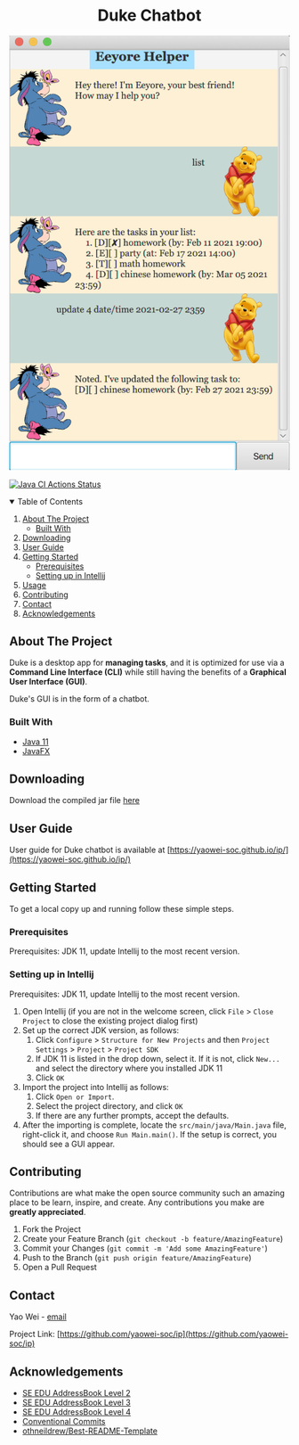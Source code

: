 <!-- PROJECT SCREENSHOT -->
<div align="center">
   <h1>Duke Chatbot</h1>
   <img src="docs/Ui.png" />
</div>

[![Java CI Actions Status](https://github.com/yaowei-soc/ip/workflows/Java%20CI/badge.svg)](https://github.com/yaowei-soc/ip/actions)

<!-- TABLE OF CONTENTS -->
<details open="open">
   <summary>Table of Contents</summary>
   <ol>
      <li>
         <a href="#about-the-project">About The Project</a>
         <ul>
            <li><a href="#built-with">Built With</a></li>
         </ul>
      </li>
      <li>
         <a href="#downloading">Downloading</a>
      </li>
      <li>
         <a href="#user-guide">User Guide</a>
      </li>
      <li>
         <a href="#getting-started">Getting Started</a>
         <ul>
            <li><a href="#prerequisites">Prerequisites</a></li>
            <li><a href="#setting-up-in-intellij">Setting up in Intellij</a></li>
         </ul>
      </li>
      <li><a href="#usage">Usage</a></li>
      <li><a href="#contributing">Contributing</a></li>
      <li><a href="#contact">Contact</a></li>
      <li><a href="#acknowledgements">Acknowledgements</a></li>
   </ol>
</details>

<!-- ABOUT THE PROJECT -->

## About The Project

Duke is a desktop app for **managing tasks**, and it is optimized for use via a **Command Line
Interface (CLI)**
while still having the benefits of a **Graphical User Interface (GUI)**.

Duke's GUI is in the form of a chatbot.

### Built With

* [Java 11](https://www.java.com/en/)
* [JavaFX](https://openjfx.io/)

## Downloading

Download the compiled jar
file [here](https://github.com/yaowei-soc/ip/releases/download/release/duke.jar)

## User Guide

User guide for Duke chatbot is available
at [https://yaowei-soc.github.io/ip/](https://yaowei-soc.github.io/ip/)

<!-- GETTING STARTED -->

## Getting Started

To get a local copy up and running follow these simple steps.

### Prerequisites

Prerequisites: JDK 11, update Intellij to the most recent version.

### Setting up in Intellij

Prerequisites: JDK 11, update Intellij to the most recent version.

1. Open Intellij (if you are not in the welcome screen, click `File` > `Close Project` to close the
   existing project dialog first)
1. Set up the correct JDK version, as follows:
    1. Click `Configure` > `Structure for New Projects` and
       then `Project Settings` > `Project` > `Project SDK`
    1. If JDK 11 is listed in the drop down, select it. If it is not, click `New...` and select the
       directory where you installed JDK 11
    1. Click `OK`
1. Import the project into Intellij as follows:
    1. Click `Open or Import`.
    1. Select the project directory, and click `OK`
    1. If there are any further prompts, accept the defaults.
1. After the importing is complete, locate the `src/main/java/Main.java` file, right-click it, and
   choose `Run Main.main()`. If the setup is correct, you should see a GUI appear.

<!-- CONTRIBUTING -->

## Contributing

Contributions are what make the open source community such an amazing place to be learn, inspire,
and create. Any contributions you make are **greatly appreciated**.

1. Fork the Project
2. Create your Feature Branch (`git checkout -b feature/AmazingFeature`)
3. Commit your Changes (`git commit -m 'Add some AmazingFeature'`)
4. Push to the Branch (`git push origin feature/AmazingFeature`)
5. Open a Pull Request

<!-- CONTACT -->

## Contact

Yao Wei - [email](mailto:e0407296@u.nus.edu)

Project Link: [https://github.com/yaowei-soc/ip](https://github.com/yaowei-soc/ip)

<!-- ACKNOWLEDGEMENTS -->

## Acknowledgements

- [SE EDU AddressBook Level 2](https://github.com/se-edu/addressbook-level2)
- [SE EDU AddressBook Level 3](https://github.com/se-edu/addressbook-level3)
- [SE EDU AddressBook Level 4](https://github.com/se-edu/addressbook-level4)
- [Conventional Commits](https://www.conventionalcommits.org/en/v1.0.0/)
- [othneildrew/Best-README-Template](https://github.com/othneildrew/Best-README-Template)